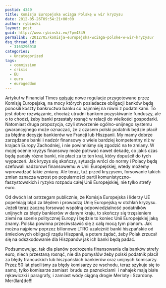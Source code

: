 ```yaml
---
postid: 4349
title: Komisja Europejska wciąga Polskę w wir kryzysu
date: 2012-05-26T09:54:21+00:00
author: rybinski
layout: post
guid: http://www.rybinski.eu/?p=4349
permalink: /2012/05/komisja-europejska-wciaga-polske-w-wir-kryzysu/
dsq_thread_id:
  - 3163296918
categories:
  - Uncategorized
tags:
  - commission
  - crisis
  - EU
  - euro
  - eurogeddon
---
```

Artykuł w Financial Times [opisuje](http://www.ft.com/intl/cms/s/0/3aaea904-a680-11e1-968b-00144feabdc0.html#axzz1vuhzqhiK) nowe regulacje przygotowane przez Komisję Europejską, na mocy których posiadacze obligacji banków będą ponosili koszty bankructwa banku co najmniej na równi z podatnikami. To jest dobre rozwiązanie, chociaż utrudni bankom pozyskiwanie funduszy, ale o to chodzi, żeby banki przestały rosnąć w relacji do wielkości gospodarki. Natomiast druga propozycja, czyli stworzenie ogólno-unijnego systemu gwarancyjnego może oznaczać, że z czasem polski podatnik będzie płacił za błędne decyzje bankierów we Francji lub Hiszpanii. My mamy dobrze zarządzane banki i nadzór finansowy o wiele bardziej kompetentny niż w krajach Europy Zachodniej, i nie powinniśmy się zgodzić na te zmiany. W mojej ocenie kryzys finansowy może potrwać nawet dekadę, co jakiś czas będą padały różne banki, nie płaci za to ten kraj, który dopuścił do tych wypaczeń. Jak kryzys się skończy, sytuacja wróci do normy i Polacy będą szefowali nadzorowi finansowemu w Unii Europejskiej, wtedy możemy wprowadzać takie zmiany. Ale teraz, tuż przed kryzysem, forsowanie takich zmian oznacza wzrost po popularności partii komunistyczno-faszystowskich i ryzyko rozpadu całej Unii Europejskiej, nie tylko strefy euro.

Od dwóch lat ostrzegam publicznie, że Komisja Europejska i liderzy UE popełniają błąd za błędem i prowadzą Unię Europejską w otchłań kryzysu. Jeżeli teraz zaczną forsować wspólną odpowiedzialność podatników unijnych za błędy bankierów w danym kraju, to skończy się trzęsieniem ziemi na scenie politycznej Europy i będzie to koniec Unii Europejskiej jaką znamy. Polska powinna przeciwstawić się z całą mocą tym planom. Jak można najpierw poprzez bilionowe LTRO uzależnić banki hiszpańskie od śmieciowych obligacji rządu Hiszpanii, a potem żądać, żeby Polak zrzucał się na odszkodowanie dla Hiszpanów jak ich banki będą padać.

Podsumowując, tak dla planów podrożenia finansowania dla banków strefy euro, niech przestaną rosnąć, nie dla pomysłów żeby polski podatnik płacił za błędy francuskich lub hiszpańskich bankierów oraz unijnych komisarzy. Przez 50 lat płaciliśmy za błędy komisarzy ze wschodu, teraz szykuje się to samo, tylko komisarze zamiast  brudu za paznokciami  i nahajek mają białe rękawiczki i paragrafy, i zamiast wódy ciągną drogie Merloty i Szardony. Mer(llan)de!!!
